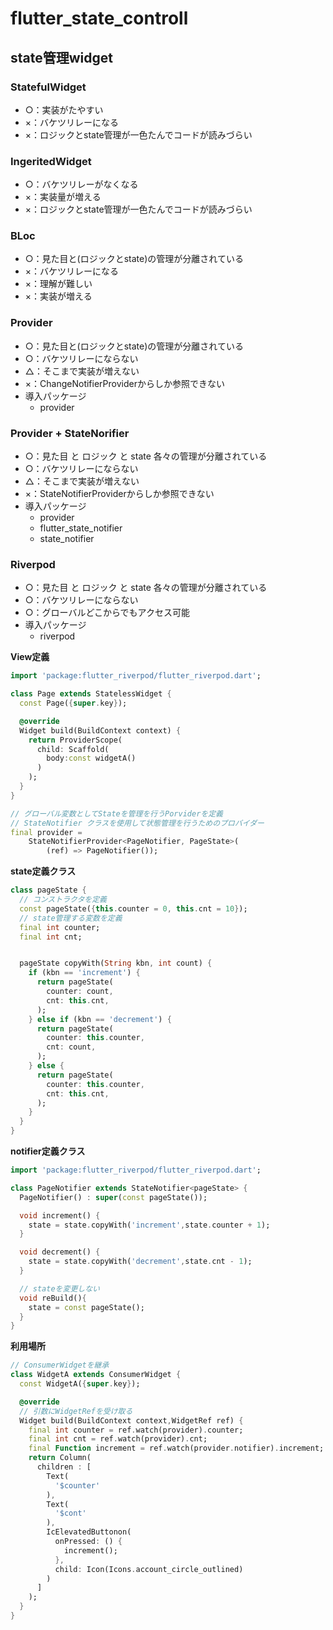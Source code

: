 # flutter_state_controll

## state管理widget

### StatefulWidget

- ○：実装がたやすい
- ×：バケツリレーになる
- ×：ロジックとstate管理が一色たんでコードが読みづらい

### IngeritedWidget

- ○：バケツリレーがなくなる
- ×：実装量が増える
- ×：ロジックとstate管理が一色たんでコードが読みづらい

### BLoc

- ○：見た目と(ロジックとstate)の管理が分離されている
- ×：バケツリレーになる
- ×：理解が難しい
- ×：実装が増える

### Provider

- ○：見た目と(ロジックとstate)の管理が分離されている
- ○：バケツリレーにならない
- △：そこまで実装が増えない
- ×：ChangeNotifierProviderからしか参照できない
- 導入パッケージ
  - provider

### Provider + StateNorifier

- ○：見た目 と ロジック と state 各々の管理が分離されている
- ○：バケツリレーにならない
- △：そこまで実装が増えない
- ×：StateNotifierProviderからしか参照できない
- 導入パッケージ
  - provider
  - flutter_state_notifier
  - state_notifier

### Riverpod

- ○：見た目 と ロジック と state 各々の管理が分離されている
- ○：バケツリレーにならない
- ○：グローバルどこからでもアクセス可能
- 導入パッケージ
  - riverpod


**View定義**
```dart
import 'package:flutter_riverpod/flutter_riverpod.dart';

class Page extends StatelessWidget {
  const Page({super.key});

  @override
  Widget build(BuildContext context) {
    return ProviderScope(
      child: Scaffold(
        body:const widgetA()
      )
    );
  }
}

// グローバル変数としてStateを管理を行うPorviderを定義
// StateNotifier クラスを使用して状態管理を行うためのプロバイダー
final provider =
    StateNotifierProvider<PageNotifier, PageState>(
        (ref) => PageNotifier());
```

**state定義クラス**
```dart
class pageState {
  // コンストラクタを定義
  const pageState({this.counter = 0, this.cnt = 10});
  // state管理する変数を定義
  final int counter;
  final int cnt;


  pageState copyWith(String kbn, int count) {
    if (kbn == 'increment') {
      return pageState(
        counter: count,
        cnt: this.cnt,
      );
    } else if (kbn == 'decrement') {
      return pageState(
        counter: this.counter,
        cnt: count,
      );
    } else {
      return pageState(
        counter: this.counter,
        cnt: this.cnt,
      );
    }
  }  
}
```

**notifier定義クラス**
```dart
import 'package:flutter_riverpod/flutter_riverpod.dart';

class PageNotifier extends StateNotifier<pageState> {
  PageNotifier() : super(const pageState());

  void increment() {
    state = state.copyWith('increment',state.counter + 1);
  }

  void decrement() {
    state = state.copyWith('decrement',state.cnt - 1);
  }

  // stateを変更しない
  void reBuild(){
    state = const pageState();
  }
}

```

**利用場所**
```dart
// ConsumerWidgetを継承
class WidgetA extends ConsumerWidget {
  const WidgetA({super.key});

  @override
  // 引数にWidgetRefを受け取る
  Widget build(BuildContext context,WidgetRef ref) {
    final int counter = ref.watch(provider).counter;
    final int cnt = ref.watch(provider).cnt;
    final Function increment = ref.watch(provider.notifier).increment;
    return Column(
      children : [
        Text(
          '$counter'
        ),
        Text(
          '$cont'
        ),
        IcElevatedButtonon(
          onPressed: () {
            increment();
          },
          child: Icon(Icons.account_circle_outlined)
        )
      ]
    );
  }
}
```
